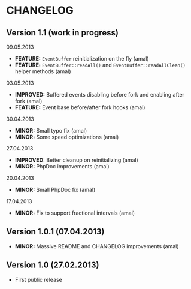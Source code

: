 CHANGELOG
=========

## Version 1.1 (work in progress)


09.05.2013
- **FEATURE:** `EventBuffer` reinitialization on the fly (amal)
- **FEATURE:** `EventBuffer::readAll()` and `EventBuffer::readAllClean()` helper methods (amal)

03.05.2013
- **IMPROVED:** Buffered events disabling before fork and enabling after fork (amal)
- **FEATURE:** Event base before/after fork hooks (amal)

30.04.2013
- **MINOR:** Small typo fix (amal)
- **MINOR:** Some speed optimizations (amal)

27.04.2013
- **IMPROVED:** Better cleanup on reinitializing (amal)
- **MINOR:** PhpDoc improvements (amal)

20.04.2013
- **MINOR:** Small PhpDoc fix (amal)

17.04.2013
- **MINOR:** Fix to support fractional intervals (amal)


## Version 1.0.1 (07.04.2013)
- **MINOR:** Massive README and CHANGELOG improvements (amal)


## Version 1.0 (27.02.2013)
- First public release
